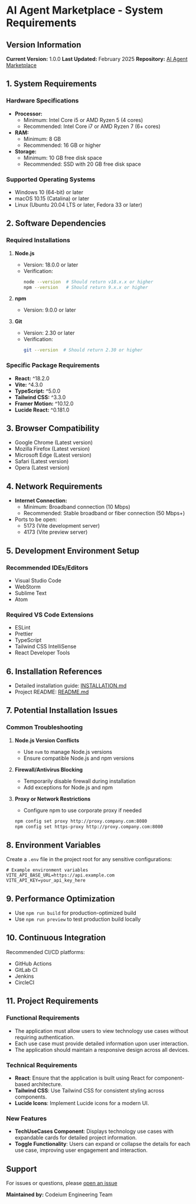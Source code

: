# AI Agent Marketplace - System Requirements

## Version Information
**Current Version:** 1.0.0
**Last Updated:** February 2025
**Repository:** [AI Agent Marketplace](https://github.com/ai-agent-marketplace/marketplace)

## 1. System Requirements

### Hardware Specifications
- **Processor:** 
  - Minimum: Intel Core i5 or AMD Ryzen 5 (4 cores)
  - Recommended: Intel Core i7 or AMD Ryzen 7 (6+ cores)
- **RAM:** 
  - Minimum: 8 GB 
  - Recommended: 16 GB or higher
- **Storage:** 
  - Minimum: 10 GB free disk space
  - Recommended: SSD with 20 GB free disk space

### Supported Operating Systems
- Windows 10 (64-bit) or later
- macOS 10.15 (Catalina) or later
- Linux (Ubuntu 20.04 LTS or later, Fedora 33 or later)

## 2. Software Dependencies

### Required Installations
1. **Node.js**
   - Version: 18.0.0 or later
   - Verification:
     ```bash
     node --version  # Should return v18.x.x or higher
     npm --version   # Should return 9.x.x or higher
     ```

2. **npm**
   - Version: 9.0.0 or later

3. **Git**
   - Version: 2.30 or later
   - Verification:
     ```bash
     git --version  # Should return 2.30 or higher
     ```

### Specific Package Requirements
- **React:** ^18.2.0
- **Vite:** ^4.3.0
- **TypeScript:** ^5.0.0
- **Tailwind CSS:** ^3.3.0
- **Framer Motion:** ^10.12.0
- **Lucide React:** ^0.181.0

## 3. Browser Compatibility
- Google Chrome (Latest version)
- Mozilla Firefox (Latest version)
- Microsoft Edge (Latest version)
- Safari (Latest version)
- Opera (Latest version)

## 4. Network Requirements
- **Internet Connection:** 
  - Minimum: Broadband connection (10 Mbps)
  - Recommended: Stable broadband or fiber connection (50 Mbps+)
- Ports to be open: 
  - 5173 (Vite development server)
  - 4173 (Vite preview server)

## 5. Development Environment Setup

### Recommended IDEs/Editors
- Visual Studio Code
- WebStorm
- Sublime Text
- Atom

### Required VS Code Extensions
- ESLint
- Prettier
- TypeScript
- Tailwind CSS IntelliSense
- React Developer Tools

## 6. Installation References
- Detailed installation guide: [INSTALLATION.md](INSTALLATION.md)
- Project README: [README.md](README.md)

## 7. Potential Installation Issues

### Common Troubleshooting
1. **Node.js Version Conflicts**
   - Use `nvm` to manage Node.js versions
   - Ensure compatible Node.js and npm versions

2. **Firewall/Antivirus Blocking**
   - Temporarily disable firewall during installation
   - Add exceptions for Node.js and npm

3. **Proxy or Network Restrictions**
   - Configure npm to use corporate proxy if needed
   ```bash
   npm config set proxy http://proxy.company.com:8080
   npm config set https-proxy http://proxy.company.com:8080
   ```

## 8. Environment Variables
Create a `.env` file in the project root for any sensitive configurations:
```
# Example environment variables
VITE_API_BASE_URL=https://api.example.com
VITE_API_KEY=your_api_key_here
```

## 9. Performance Optimization
- Use `npm run build` for production-optimized build
- Use `npm run preview` to test production build locally

## 10. Continuous Integration
Recommended CI/CD platforms:
- GitHub Actions
- GitLab CI
- Jenkins
- CircleCI

## 11. Project Requirements

### Functional Requirements
- The application must allow users to view technology use cases without requiring authentication.
- Each use case must provide detailed information upon user interaction.
- The application should maintain a responsive design across all devices.

### Technical Requirements
- **React**: Ensure that the application is built using React for component-based architecture.
- **Tailwind CSS**: Use Tailwind CSS for consistent styling across components.
- **Lucide Icons**: Implement Lucide icons for a modern UI.

### New Features
- **TechUseCases Component**: Displays technology use cases with expandable cards for detailed project information.
- **Toggle Functionality**: Users can expand or collapse the details for each use case, improving user engagement and interaction.

## Support
For issues or questions, please [open an issue](https://github.com/ai-agent-marketplace/marketplace/issues)

**Maintained by:** Codeium Engineering Team
